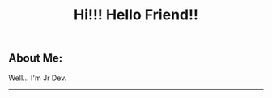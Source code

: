<!DOCTYPE html>

<html>

  <head>
  </head>
  <body>
    <header>
      <div>
        <h1>Hi!!! Hello Friend!!</h1>
      </div>
    </header>
    <section>
      <article>
        <div>
          <h2>About Me:</h2>
          <p>Well... I'm Jr Dev.</p>
        <div>
      </article>
    </section>
    <hr>
  </body>

</html>
